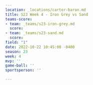 ```yaml
---
location: _locations/carter-baron.md
title: S23 Week 4 - Iron Grey vs Sand
teams-score:
- team: _teams/s23-iron-grey.md
  score: 
- team: _teams/s23-sand.md
  score: 
field: "1"
date: 2022-10-22 10:45:00 -0400
season: 23
week: 4
mvp: ''
game-ball: ''
sportsperson: ''

---
```

